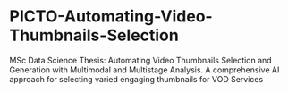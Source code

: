 # PICTO-Automating-Video-Thumbnails-Selection
MSc Data Science Thesis: Automating Video Thumbnails Selection and Generation with Multimodal and Multistage Analysis. A comprehensive AI approach for selecting varied engaging thumbnails for VOD Services
